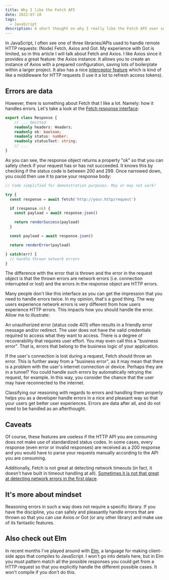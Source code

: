 ```yaml
---
title: Why I like the Fetch API
date: 2022-07-18
tags:
  - JavaScript
description: A short thought on why I really like the Fetch API over some other HTTP APIs.
---
```


In JavaScript, I often see one of three libraries/APIs used to handle remote HTTP requests: (Node) Fetch, Axios and Got.
My experience with Got is limited, so in this article I will talk about Fetch and Axios. I like Axios since it provides
a great feature: the Axios instance. It allows you to create an instance of Axios with a prepared configuration, saving
lots of boilerplate within a larger project. It also has a nice [interceptor feature](https://axios-http.com/docs/interceptors)
which is kind of like a middleware for HTTP requests (I use it a lot to refresh access tokens).

## Errors are data

However, there is something about Fetch that I like a lot. Namely: how it handles errors. Let's take a look at the
[Fetch response interface](https://github.com/node-fetch/node-fetch/blob/main/%40types/index.d.ts):

```ts
export class Response {
	// ... Omitted
	readonly headers: Headers;
	readonly ok: boolean;
	readonly status: number;
	readonly statusText: string;
	// ...
}
```

As you can see, the response object returns a property "ok" so that you can
safely check if your request has or has not succeeded. It knows this by checking
if the status code is between 200 and 299. Once narrowed down, you could then
use it to parse your response body:

```ts
// Code simplified for demonstration purposes. May or may not work!

try {
  const response = await fetch('http://your.http/request')

  if (response.ok) {
    const payload = await response.json()

    return renderSuccess(payload)
  }

  const payload = await response.json()

  return renderError(payload)

} catch(err) {
  // handle thrown network errors
}

```

The difference with the error that is thrown and the error in the request object
is that the thrown errors are network errors (i.e. connection interrupted or
lost) and the errors in the response object are HTTP errors.

Many people don't like this interface as you can get the impression that you
need to handle errors twice. In my opinion, that's a good thing. The way users
experience network errors is very different from how users experience HTTP
errors.  This impacts how you should handle the error. Allow me to illustrate:

An unauthorized error (status code 401) often results in a friendly error
message and/or redirect. The user does not have the valid credentials required
to access what they want to access. There is a degree of recoverability that
requires user effort. You may even call this a "business error". That is, errors
that belong to the business logic of your application.

If the user's connection is lost during a request, Fetch should throw an error.
This is further away from a "business error", as it may mean that there is a
problem with the user's internet connection or device. Perhaps they are in a
tunnel? You could handle such errors by automatically retrying the request, for
example. In this way, you consider the chance that the user may have reconnected
to the internet.

Classifying our reasoning with regards to errors and handling them properly
helps you as a developer handle errors in a nice and pleasant way so that your
users get better user experiences. Errors are data after all, and do not need to
be handled as an afterthought.

## Caveats

Of course, these features are useless if the HTTP API you are consuming does not
make use of standardized status codes.  In some cases, every response (even
error or invalid responses) are received as a 200 response and you would have to
parse your requests manually according to the API you are consuming.

Additionally, Fetch is not great at detecting network timeouts (in fact, it doesn't have built in timeout handling at all).
[Sometimes it is not that great at detecting network errors in the first place](https://medium.com/to-err-is-aaron/detect-network-failures-when-using-fetch-40a53d56e36).

## It's more about mindset

Reasoning errors in such a way does not require a specific library. If you have
the discipline, you can safely and pleasantly handle errors that are thrown so
that you can use Axios or Got (or any other library) and make use of its
fantastic features.

## Also check out Elm

In recent months I've played around with [Elm](http://elm-lang.org/), a language for making client-side
apps that compiles to JavaScript. I won't go into details here, but in Elm you
must pattern match all the possible responses you could get from a HTTP request
so that you explicitly handle the different possible cases. It won't
compile if you don't do this.